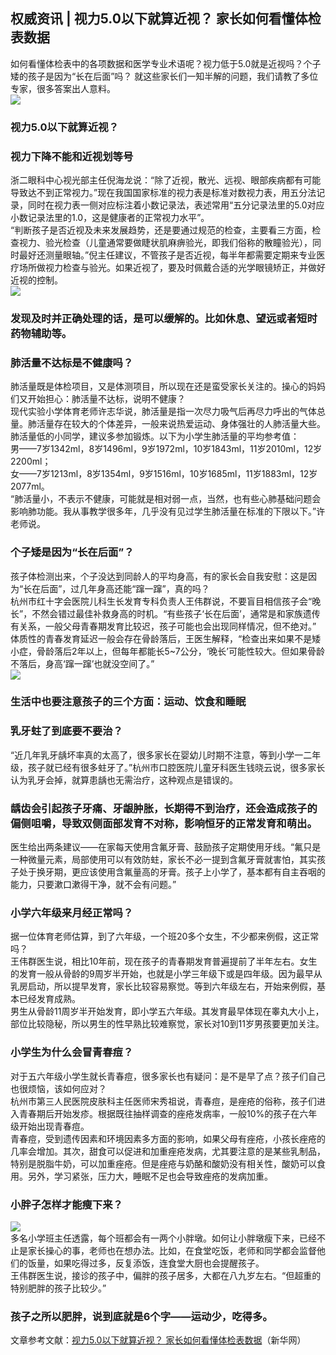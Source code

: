 ## 权威资讯 | 视力5.0以下就算近视？ 家长如何看懂体检表数据  
如何看懂体检表中的各项数据和医学专业术语呢？视力低于5.0就是近视吗？个子矮的孩子是因为“长在后面”吗？  就这些家长们一知半解的问题，我们请教了多位专家，很多答案出人意料。   
![](http://cdncms.v-keep.cn/wp-content/uploads/2019/10/timg-64-2-1024x576.jpg)  
### 视力5.0以下就算近视？  
### 视力下降不能和近视划等号  
浙二眼科中心视光部主任倪海龙说：“除了近视，散光、远视、眼部疾病都有可能导致达不到正常视力。”现在我国国家标准的视力表是标准对数视力表，用五分法记录，同时在视力表一侧对应标注着小数记录法，表述常用“五分记录法里的5.0对应小数记录法里的1.0，这是健康者的正常视力水平”。  
“判断孩子是否近视及未来发展趋势，还是要通过规范的检查，主要看三方面，检查视力、验光检查（儿童通常要做睫状肌麻痹验光，即我们俗称的散瞳验光），同时最好还测量眼轴。”倪主任建议，不管孩子是否近视，每半年都需要定期来专业医疗场所做视力检查与验光。如果近视了，要及时佩戴合适的光学眼镜矫正，并做好近视的控制。  
![](http://cdncms.v-keep.cn/wp-content/uploads/2019/10/timg56-1.jpg)  
### 发现及时并正确处理的话，是可以缓解的。比如休息、望远或者短时药物辅助等。  
### 肺活量不达标是不健康吗？  
肺活量既是体检项目，又是体测项目，所以现在还是蛮受家长关注的。操心的妈妈们又开始担心：肺活量不达标，说明不健康？  
现代实验小学体育老师许志华说，肺活量是指一次尽力吸气后再尽力呼出的气体总量。肺活量存在较大的个体差异，一般来说热爱运动、身体强壮的人肺活量大些。  
肺活量低的小同学，建议多参加锻炼。以下为小学生肺活量的平均参考值：  
男——7岁1342ml，8岁1496ml，9岁1972ml，10岁1843ml，11岁2010ml，12岁2200ml；  
女——7岁1213ml，8岁1354ml，9岁1516ml，10岁1685ml，11岁1883ml，12岁2077ml。  
“肺活量小，不表示不健康，可能就是相对弱一点，当然，也有些心肺基础问题会影响肺功能。我从事教学很多年，几乎没有见过学生肺活量在标准的下限以下。”许老师说。  
### 个子矮是因为“长在后面”？  
孩子体检测出来，个子没达到同龄人的平均身高，有的家长会自我安慰：这是因为“长在后面”，过几年身高还能“蹿一蹿”，真的吗？  
杭州市红十字会医院儿科生长发育专科负责人王伟群说，不要盲目相信孩子会“晚长”，不然会错过最佳补救身高的时机。“有些孩子‘长在后面’，通常是和家族遗传有关系，一般父母青春期发育比较迟，孩子可能也会出现同样情况，但不绝对。”  
体质性的青春发育延迟一般会存在骨龄落后，王医生解释，“检查出来如果不是矮小症，骨龄落后2年以上，但每年都能长5~7公分，‘晚长’可能性较大。但如果骨龄不落后，身高‘蹿一蹿’也就没空间了。”  
![](http://cdncms.v-keep.cn/wp-content/uploads/2019/10/timg-65.jpg)  
### 生活中也要注意孩子的三个方面：运动、饮食和睡眠  
### 乳牙蛀了到底要不要治？  
“近几年乳牙龋坏率真的太高了，很多家长在婴幼儿时期不注意，等到小学一二年级，孩子就已经有很多蛀牙了。”杭州市口腔医院儿童牙科医生钱晓云说，很多家长认为乳牙会掉，就算患龋也无需治疗，这种观点是错误的。  
### 龋齿会引起孩子牙痛、牙龈肿胀，长期得不到治疗，还会造成孩子的偏侧咀嚼，导致双侧面部发育不对称，影响恒牙的正常发育和萌出。  
医生给出两条建议——在家每天使用含氟牙膏、鼓励孩子定期使用牙线。“氟只是一种微量元素，局部使用可以有效防蛀，家长不必一提到含氟牙膏就害怕，其实孩子处于换牙期，更应该使用含氟量高的牙膏。孩子上小学了，基本都有自主吞咽的能力，只要漱口漱得干净，就不会有问题。”  
### 小学六年级来月经正常吗？  
据一位体育老师估算，到了六年级，一个班20多个女生，不少都来例假，这正常吗？  
王伟群医生说，相比10年前，现在孩子的青春期发育普遍提前了半年左右。女生的发育一般从骨龄的9周岁半开始，也就是小学三年级下或是四年级。因为最早从乳房启动，所以提早发育，家长比较容易察觉。等到六年级左右，开始来例假，基本已经发育成熟。  
男生从骨龄11周岁半开始发育，即小学五六年级。其发育最早体现在睾丸大小上，部位比较隐秘，所以男生的性早熟比较难察觉，家长对10到11岁男孩要更加关注。  
### 小学生为什么会冒青春痘？  
对于五六年级小学生就长青春痘，很多家长也有疑问：是不是早了点？孩子们自己也很烦恼，该如何应对？  
杭州市第三人民医院皮肤科主任医师宋秀祖说，青春痘，是痤疮的俗称，孩子们进入青春期后开始发疹。根据既往抽样调查的痤疮发病率，一般10%的孩子在六年级开始出现青春痘。  
青春痘，受到遗传因素和环境因素多方面的影响，如果父母有痤疮，小孩长痤疮的几率会增加。其次，甜食可以促进和加重痤疮发病，尤其要注意的是某些乳制品，特别是脱脂牛奶，可以加重痤疮。但是痤疮与奶酪和酸奶没有相关性，酸奶可以食用。另外，学习紧张，压力大，睡眠不足也会导致痤疮的发病加重。  
### 小胖子怎样才能瘦下来？  
![](http://cdncms.v-keep.cn/wp-content/uploads/2019/10/timg-66.jpg)  
多名小学班主任透露，每个班都会有一两个小胖墩。如何让小胖墩瘦下来，已经不止是家长操心的事，老师也在想办法。比如，在食堂吃饭，老师和同学都会监督他们的饭量，如果吃得过多，反复添饭，连食堂大厨也会提醒孩子。  
王伟群医生说，接诊的孩子中，偏胖的孩子居多，大都在八九岁左右。“但超重的特别肥胖的孩子比较少。”  
### 孩子之所以肥胖，说到底就是6个字——运动少，吃得多。  
文章参考文献：<a href="http://education.news.cn/2019-10/25/c_1210326107.htm">视力5.0以下就算近视？ 家长如何看懂体检表数据</a>（新华网）  
